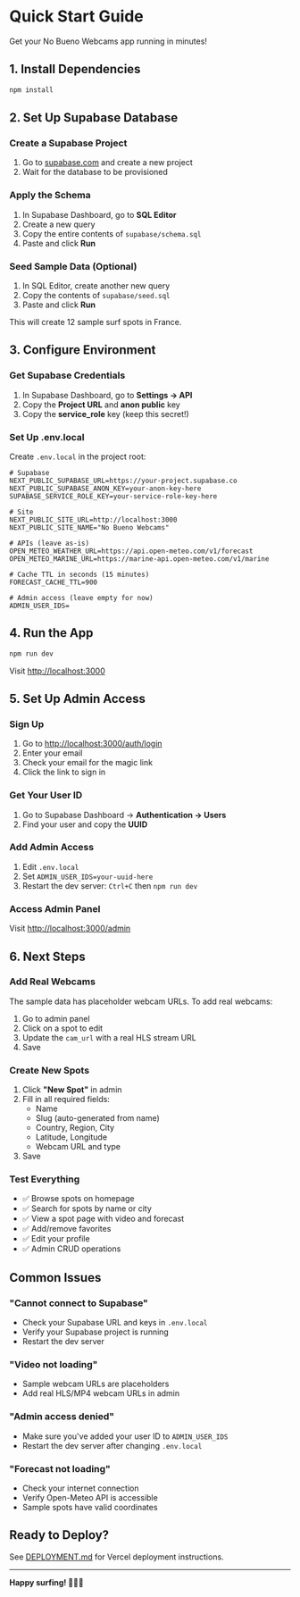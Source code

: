 # Quick Start Guide

Get your No Bueno Webcams app running in minutes!

## 1. Install Dependencies

```bash
npm install
```

## 2. Set Up Supabase Database

### Create a Supabase Project
1. Go to [supabase.com](https://supabase.com) and create a new project
2. Wait for the database to be provisioned

### Apply the Schema
1. In Supabase Dashboard, go to **SQL Editor**
2. Create a new query
3. Copy the entire contents of `supabase/schema.sql`
4. Paste and click **Run**

### Seed Sample Data (Optional)
1. In SQL Editor, create another new query
2. Copy the contents of `supabase/seed.sql`
3. Paste and click **Run**

This will create 12 sample surf spots in France.

## 3. Configure Environment

### Get Supabase Credentials
1. In Supabase Dashboard, go to **Settings → API**
2. Copy the **Project URL** and **anon public** key
3. Copy the **service_role** key (keep this secret!)

### Set Up .env.local
Create `.env.local` in the project root:

```env
# Supabase
NEXT_PUBLIC_SUPABASE_URL=https://your-project.supabase.co
NEXT_PUBLIC_SUPABASE_ANON_KEY=your-anon-key-here
SUPABASE_SERVICE_ROLE_KEY=your-service-role-key-here

# Site
NEXT_PUBLIC_SITE_URL=http://localhost:3000
NEXT_PUBLIC_SITE_NAME="No Bueno Webcams"

# APIs (leave as-is)
OPEN_METEO_WEATHER_URL=https://api.open-meteo.com/v1/forecast
OPEN_METEO_MARINE_URL=https://marine-api.open-meteo.com/v1/marine

# Cache TTL in seconds (15 minutes)
FORECAST_CACHE_TTL=900

# Admin access (leave empty for now)
ADMIN_USER_IDS=
```

## 4. Run the App

```bash
npm run dev
```

Visit [http://localhost:3000](http://localhost:3000)

## 5. Set Up Admin Access

### Sign Up
1. Go to [http://localhost:3000/auth/login](http://localhost:3000/auth/login)
2. Enter your email
3. Check your email for the magic link
4. Click the link to sign in

### Get Your User ID
1. Go to Supabase Dashboard → **Authentication → Users**
2. Find your user and copy the **UUID**

### Add Admin Access
1. Edit `.env.local`
2. Set `ADMIN_USER_IDS=your-uuid-here`
3. Restart the dev server: `Ctrl+C` then `npm run dev`

### Access Admin Panel
Visit [http://localhost:3000/admin](http://localhost:3000/admin)

## 6. Next Steps

### Add Real Webcams
The sample data has placeholder webcam URLs. To add real webcams:

1. Go to admin panel
2. Click on a spot to edit
3. Update the `cam_url` with a real HLS stream URL
4. Save

### Create New Spots
1. Click **"New Spot"** in admin
2. Fill in all required fields:
   - Name
   - Slug (auto-generated from name)
   - Country, Region, City
   - Latitude, Longitude
   - Webcam URL and type
3. Save

### Test Everything
- ✅ Browse spots on homepage
- ✅ Search for spots by name or city
- ✅ View a spot page with video and forecast
- ✅ Add/remove favorites
- ✅ Edit your profile
- ✅ Admin CRUD operations

## Common Issues

### "Cannot connect to Supabase"
- Check your Supabase URL and keys in `.env.local`
- Verify your Supabase project is running
- Restart the dev server

### "Video not loading"
- Sample webcam URLs are placeholders
- Add real HLS/MP4 webcam URLs in admin

### "Admin access denied"
- Make sure you've added your user ID to `ADMIN_USER_IDS`
- Restart the dev server after changing `.env.local`

### "Forecast not loading"
- Check your internet connection
- Verify Open-Meteo API is accessible
- Sample spots have valid coordinates

## Ready to Deploy?

See [DEPLOYMENT.md](./DEPLOYMENT.md) for Vercel deployment instructions.

---

**Happy surfing! 🏄‍♂️🌊**
